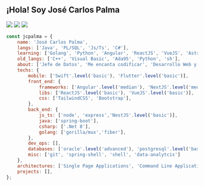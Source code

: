 <h2> 
    ¡Hola! Soy José Carlos Palma
</h2>
<p>
<img src="https://img.shields.io/badge/version-v43.6%20stable-orange">
<img src="https://img.shields.io/badge/build%20life-passing-green">
<img src="https://img.shields.io/badge/tests%20life-6%20passed%2C%204%20failed%2C%201%20skipped-informational">
</p>

```javascript
const jcpalma = {
    name: 'José Carlos Palma',
    langs: ['Java', 'PL/SQL', 'Js/Ts', 'C#'],
    learning: ['Golang', 'Python', 'Angular', 'ReactJS', 'VueJS', 'Astro'],
    old_langs: ['C++', 'Visual Basic', 'Ada95', 'Python', 'sh'],
    about: ['Jefe de Datos', 'Me encanta codificar', 'Desarrollo Web y Aplicaciones', 'Música/Películas'],
    techs: {
        mobile: ['Swift'.level('basic'), 'Flutter'.level('basic')],
        front_end: {
            frameworks: ['Angular'.level('median'), 'NextJS'.level('median'), 'Astro'.level('basic')],
            libs: ['ReactJS'.level('basic'), 'VueJS'.level('basic')],
            css: ['TailwindCSS', 'Bootstrap'],
        },
        back_end: {
            js_ts: ['node', 'express','NestJS'.level('basic')],
            java: ['spring-boot'],
            csharp: ['.Net 8'],
            golang: ['gorilla/mux','fiber'],
        },
        dev_ops: [],
        databases: ['oracle'.level('advanced'), 'postgresql'.level('basic'), 'mysql'.level('median'), 'mongodb'.level('basic')],
        misc: ['git', 'spring-shell', 'shell', 'data-analytcis']
    },
    architectures: ['Single Page Applications', 'Command Line Application', 'Desktop Application'],
    projects: [],
};
```

<!--
**jcpalma/jcpalma** is a ✨ _special_ ✨ repository because its `README.md` (this file) appears on your GitHub profile.

Here are some ideas to get you started:

- 🔭 I’m currently working on ...
- 🌱 I’m currently learning ...
- 👯 I’m looking to collaborate on ...
- 🤔 I’m looking for help with ...
- 💬 Ask me about ...
- 📫 How to reach me: ...
- 😄 Pronouns: ...
- ⚡ Fun fact: ...
-->

